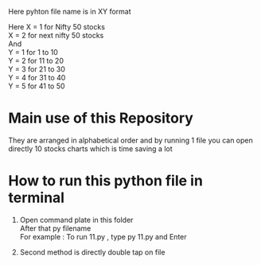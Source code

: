 Here pyhton file name is in XY format 

Here 
X = 1 for Nifty 50 stocks     
X = 2 for next nifty 50 stocks    
And  
Y = 1 for 1 to 10     
Y = 2 for 11 to 20      
Y = 3 for 21 to 30      
Y = 4 for 31 to 40      
Y = 5 for 41 to 50      
# Main use of this Repository
They are arranged in alphabetical order and by running 1 file you can open directly 10 stocks charts which is time saving a lot

# How to run this python file in terminal
1. Open command plate in this folder   
After that py filename    
For example :  To run 11.py , type py 11.py and Enter

2. Second method is directly double tap on file


